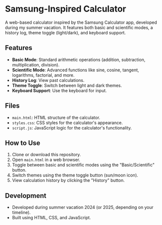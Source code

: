 # Samsung-Inspired Calculator

A web-based calculator inspired by the Samsung Calculator app, developed during my summer vacation. It features both basic and scientific modes, a history log, theme toggle (light/dark), and keyboard support.

## Features
- **Basic Mode**: Standard arithmetic operations (addition, subtraction, multiplication, division).
- **Scientific Mode**: Advanced functions like sine, cosine, tangent, logarithms, factorial, and more.
- **History Log**: View past calculations.
- **Theme Toggle**: Switch between light and dark themes.
- **Keyboard Support**: Use the keyboard for input.

## Files
- `main.html`: HTML structure of the calculator.
- `styles.css`: CSS styles for the calculator's appearance.
- `script.js`: JavaScript logic for the calculator's functionality.

## How to Use
1. Clone or download this repository.
2. Open `main.html` in a web browser.
3. Toggle between basic and scientific modes using the "Basic/Scientific" button.
4. Switch themes using the theme toggle button (sun/moon icon).
5. View calculation history by clicking the "History" button.



## Development
- Developed during summer vacation 2024 (or 2025, depending on your timeline).
- Built using HTML, CSS, and JavaScript.
